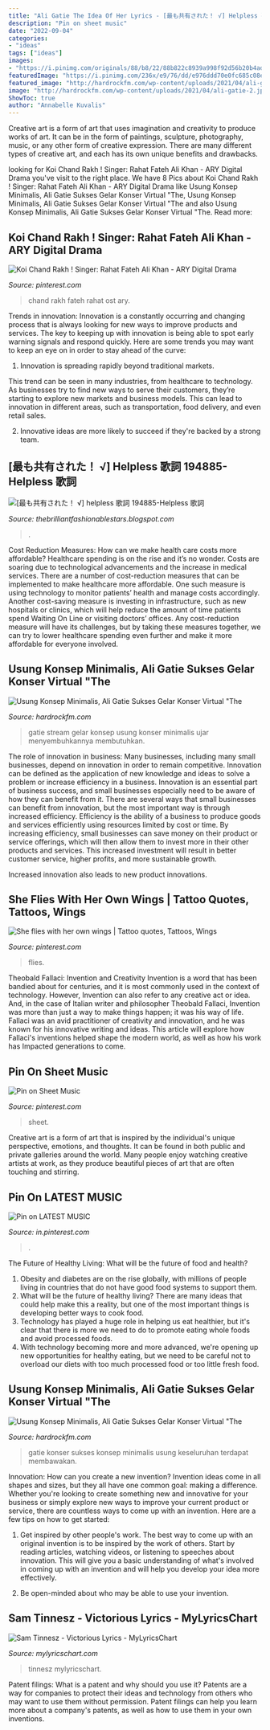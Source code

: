 ```yaml
---
title: "Ali Gatie The Idea Of Her Lyrics - [最も共有された！ √] Helpless 歌詞 194885-helpless 歌詞"
description: "Pin on sheet music"
date: "2022-09-04"
categories:
- "ideas"
tags: ["ideas"]
images:
- "https://i.pinimg.com/originals/88/b8/22/88b822c8939a998f92d56b20b4adee87.png"
featuredImage: "https://i.pinimg.com/236x/e9/76/dd/e976ddd70e0fc685c08e9e056c5f4afe.jpg?nii=t"
featured_image: "http://hardrockfm.com/wp-content/uploads/2021/04/ali-gatie-2.jpeg"
image: "http://hardrockfm.com/wp-content/uploads/2021/04/ali-gatie-2.jpeg"
ShowToc: true
author: "Annabelle Kuvalis"
---
```



Creative art is a form of art that uses imagination and creativity to produce works of art. It can be in the form of paintings, sculpture, photography, music, or any other form of creative expression. There are many different types of creative art, and each has its own unique benefits and drawbacks.

	

		
looking for Koi Chand Rakh ! Singer: Rahat Fateh Ali Khan - ARY Digital Drama you've visit to the right place. We have 8 Pics about Koi Chand Rakh ! Singer: Rahat Fateh Ali Khan - ARY Digital Drama like Usung Konsep Minimalis, Ali Gatie Sukses Gelar Konser Virtual &quot;The, Usung Konsep Minimalis, Ali Gatie Sukses Gelar Konser Virtual &quot;The and also Usung Konsep Minimalis, Ali Gatie Sukses Gelar Konser Virtual &quot;The. Read more:
		
    
## Koi Chand Rakh ! Singer: Rahat Fateh Ali Khan - ARY Digital Drama

<img loading=lazy src="https://i.pinimg.com/originals/62/3c/14/623c141844903985dc30380548006aaf.jpg" onerror="this.onerror=null;this.src='https://tse1.mm.bing.net/th?id=OIP.d26JU0n0PisrVcBlG906RgHaFj&amp;pid=15.1';" alt="Koi Chand Rakh ! Singer: Rahat Fateh Ali Khan - ARY Digital Drama">

_Source: pinterest.com_

>chand rakh fateh rahat ost ary. 

	

Trends in innovation:
Innovation is a constantly occurring and changing process that is always looking for new ways to improve products and services. The key to keeping up with innovation is being able to spot early warning signals and respond quickly. Here are some trends you may want to keep an eye on in order to stay ahead of the curve:
1. Innovation is spreading rapidly beyond traditional markets.

This trend can be seen in many industries, from healthcare to technology. As businesses try to find new ways to serve their customers, they’re starting to explore new markets and business models. This can lead to innovation in different areas, such as transportation, food delivery, and even retail sales.

2. Innovative ideas are more likely to succeed if they're backed by a strong team.

    
## [最も共有された！ √] Helpless 歌詞 194885-Helpless 歌詞

<img loading=lazy src="https://i.ytimg.com/vi/rn90wjBmtuY/maxresdefault.jpg" onerror="this.onerror=null;this.src='https://tse1.mm.bing.net/th?id=OIP._5zFguV6ATgunTJbMv69ugHaEK&amp;pid=15.1';" alt="[最も共有された！ √] helpless 歌詞 194885-Helpless 歌詞">

_Source: thebrilliantfashionablestars.blogspot.com_

>. 

	

Cost Reduction Measures: How can we make health care costs more affordable?
Healthcare spending is on the rise and it’s no wonder. Costs are soaring due to technological advancements and the increase in medical services. There are a number of cost-reduction measures that can be implemented to make healthcare more affordable. One such measure is using technology to monitor patients’ health and manage costs accordingly. Another cost-saving measure is investing in infrastructure, such as new hospitals or clinics, which will help reduce the amount of time patients spend Waiting On Line or visiting doctors’ offices.
Any cost-reduction measure will have its challenges, but by taking these measures together, we can try to lower healthcare spending even further and make it more affordable for everyone involved.

    
## Usung Konsep Minimalis, Ali Gatie Sukses Gelar Konser Virtual &quot;The

<img loading=lazy src="http://hardrockfm.com/wp-content/uploads/2021/04/ali-gatie-2.jpeg" onerror="this.onerror=null;this.src='https://tse3.mm.bing.net/th?id=OIP.J1YaCgm4OExlM6qF3UnNgAHaJQ&amp;pid=15.1';" alt="Usung Konsep Minimalis, Ali Gatie Sukses Gelar Konser Virtual &quot;The">

_Source: hardrockfm.com_

>gatie stream gelar konsep usung konser minimalis ujar menyembuhkannya membutuhkan. 

	

The role of innovation in business:
Many businesses, including many small businesses, depend on innovation in order to remain competitive. Innovation can be defined as the application of new knowledge and ideas to solve a problem or increase efficiency in a business. Innovation is an essential part of business success, and small businesses especially need to be aware of how they can benefit from it.
There are several ways that small businesses can benefit from innovation, but the most important way is through increased efficiency. Efficiency is the ability of a business to produce goods and services efficiently using resources limited by cost or time. By increasing efficiency, small businesses can save money on their product or service offerings, which will then allow them to invest more in their other products and services. This increased investment will result in better customer service, higher profits, and more sustainable growth.

Increased innovation also leads to new product innovations.

    
## She Flies With Her Own Wings | Tattoo Quotes, Tattoos, Wings

<img loading=lazy src="https://i.pinimg.com/originals/6a/95/28/6a9528d9084b9eab9666c3aa2b03337a.jpg" onerror="this.onerror=null;this.src='https://tse2.mm.bing.net/th?id=OIP.xu2rmzhf022hofqfmnpbNQHaHa&amp;pid=15.1';" alt="She flies with her own wings | Tattoo quotes, Tattoos, Wings">

_Source: pinterest.com_

>flies. 

	

Theobald Fallaci: Invention and Creativity
Invention is a word that has been bandied about for centuries, and it is most commonly used in the context of technology. However, Invention can also refer to any creative act or idea. And, in the case of Italian writer and philosopher Theobald Fallaci, Invention was more than just a way to make things happen; it was his way of life. Fallaci was an avid practitioner of creativity and innovation, and he was known for his innovative writing and ideas. This article will explore how Fallaci's inventions helped shape the modern world, as well as how his work has Impacted generations to come.

    
## Pin On Sheet Music

<img loading=lazy src="https://i.pinimg.com/originals/88/b8/22/88b822c8939a998f92d56b20b4adee87.png" onerror="this.onerror=null;this.src='https://tse4.mm.bing.net/th?id=OIP.DavNaTOAqmD7uakvJDRWFAHaJ3&amp;pid=15.1';" alt="Pin on Sheet Music">

_Source: pinterest.com_

>sheet. 

	

Creative art is a form of art that is inspired by the individual's unique perspective, emotions, and thoughts. It can be found in both public and private galleries around the world. Many people enjoy watching creative artists at work, as they produce beautiful pieces of art that are often touching and stirring.

    
## Pin On LATEST MUSIC

<img loading=lazy src="https://i.pinimg.com/236x/e9/76/dd/e976ddd70e0fc685c08e9e056c5f4afe.jpg?nii=t" onerror="this.onerror=null;this.src='https://tse4.mm.bing.net/th?id=OIP.LRGPscaYSnrnrEQD7w0X_AAAAA&amp;pid=15.1';" alt="Pin on LATEST MUSIC">

_Source: in.pinterest.com_

>. 

	

The Future of Healthy Living: What will be the future of food and health?
1. Obesity and diabetes are on the rise globally, with millions of people living in countries that do not have good food systems to support them. 
2. What will be the future of healthy living? There are many ideas that could help make this a reality, but one of the most important things is developing better ways to cook food. 
3. Technology has played a huge role in helping us eat healthier, but it's clear that there is more we need to do to promote eating whole foods and avoid processed foods. 
4. With technology becoming more and more advanced, we're opening up new opportunities for healthy eating, but we need to be careful not to overload our diets with too much processed food or too little fresh food.

    
## Usung Konsep Minimalis, Ali Gatie Sukses Gelar Konser Virtual &quot;The

<img loading=lazy src="http://hardrockfm.com/wp-content/uploads/2021/04/ali-gatie-1-640x527.png" onerror="this.onerror=null;this.src='https://tse1.mm.bing.net/th?id=OIP.vNQu-ZWrI27ljQKV04LMyQHaGG&amp;pid=15.1';" alt="Usung Konsep Minimalis, Ali Gatie Sukses Gelar Konser Virtual &quot;The">

_Source: hardrockfm.com_

>gatie konser sukses konsep minimalis usung keseluruhan terdapat membawakan. 

	

Innovation: How can you create a new invention?
Invention ideas come in all shapes and sizes, but they all have one common goal: making a difference. Whether you're looking to create something new and innovative for your business or simply explore new ways to improve your current product or service, there are countless ways to come up with an invention. Here are a few tips on how to get started:
1. Get inspired by other people's work. The best way to come up with an original invention is to be inspired by the work of others. Start by reading articles, watching videos, or listening to speeches about innovation. This will give you a basic understanding of what's involved in coming up with an invention and will help you develop your idea more effectively.

2. Be open-minded about who may be able to use your invention.

    
## Sam Tinnesz - Victorious Lyrics - MyLyricsChart

<img loading=lazy src="https://mylyricschart.com/images/covers/8ef01c6c.a.14184217-1.jpg" onerror="this.onerror=null;this.src='https://tse2.mm.bing.net/th?id=OIP.AHAVzF1O7CmwhvU8cJgpdgAAAA&amp;pid=15.1';" alt="Sam Tinnesz - Victorious Lyrics - MyLyricsChart">

_Source: mylyricschart.com_

>tinnesz mylyricschart. 

	

Patent filings: What is a patent and why should you use it?
Patents are a way for companies to protect their ideas and technology from others who may want to use them without permission. Patent filings can help you learn more about a company's patents, as well as how to use them in your own inventions.

